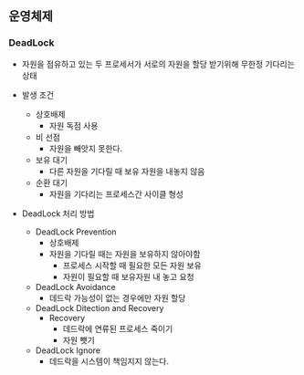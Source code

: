 ## 운영체제

### DeadLock

- 자원을 점유하고 있는 두 프로세서가 서로의 자원을 할당 받기위해 무한정 기다리는 상태

- 발생 조건

  - 상호배제
    - 자원 독점 사용
  - 비 선점
    - 자원을 빼앗지 못한다.
  - 보유 대기
    - 다른 자원을 기다릴 때 보유 자원을 내놓지 않음
  - 순환 대기
    - 자원을 기다리는 프로세스간 사이클 형성

- DeadLock 처리 방법

  - DeadLock Prevention
    - 상호배제
    - 자원을 기다릴 때는 자원을 보유하지 않아야함
      - 프로세스 시작할 때 필요한 모든 자원 보유
      - 자원이 필요할 때 보유자원 내 놓고 요청
  - DeadLock Avoidance
    - 데드락 가능성이 없는 경우에만 자원 할당
  - DeadLock Ditection and Recovery
    - Recovery
      - 데드락에 연류된 프로세스 죽이기
      - 자원 뺏기
  - DeadLock Ignore
    - 데드락을 시스템이 책임지지 않는다.



